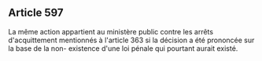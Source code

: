 Article 597
----
La même action appartient au ministère public contre les arrêts d'acquittement
mentionnés à l'article 363 si la décision a été prononcée sur la base de la non-
existence d'une loi pénale qui pourtant aurait existé.
